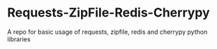 # Requests-ZipFile-Redis-Cherrypy
A repo for basic usage of requests, zipfile, redis and cherrypy python libraries
